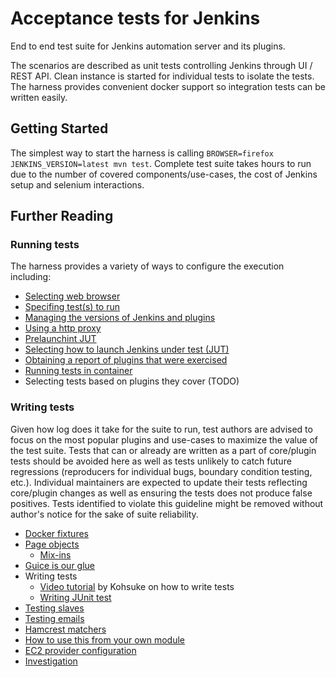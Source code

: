 # Acceptance tests for Jenkins

End to end test suite for Jenkins automation server and its plugins.

The scenarios are described as unit tests controlling Jenkins through UI / REST API. Clean instance is started for
individual tests to isolate the tests. The harness provides convenient docker support so integration tests can be written
easily.

## Getting Started

The simplest way to start the harness is calling `BROWSER=firefox JENKINS_VERSION=latest mvn test`. Complete test suite
takes hours to run due to the number of covered components/use-cases, the cost of Jenkins setup and selenium interactions.

## Further Reading

### Running tests

The harness provides a variety of ways to configure the execution including:

* [Selecting web browser](docs/BROWSER.md)
* [Specifing test(s) to run](docs/SINGLE-TEST.md)
* [Managing the versions of Jenkins and plugins](docs/SUT-VERSIONS.md)
* [Using a http proxy](docs/USING-A-HTTP-PROXY.md)
* [Prelaunchint JUT](docs/PRELAUNCH.md)
* [Selecting how to launch Jenkins under test (JUT)](docs/CONTROLLER.md)
* [Obtaining a report of plugins that were exercised](docs/EXERCISEDPLUGINSREPORTER.md)
* [Running tests in container](docs/DOCKER.md)
* Selecting tests based on plugins they cover (TODO)

### Writing tests

Given how log does it take for the suite to run, test authors are advised to focus on the most popular plugins and
use-cases to maximize the value of the test suite. Tests that can or already are written as a part of core/plugin tests
should be avoided here as well as tests unlikely to catch future regressions (reproducers for individual bugs, boundary
condition testing, etc.). Individual maintainers are expected to update their tests reflecting core/plugin changes as
well as ensuring the tests does not produce false positives. Tests identified to violate this guideline might be removed
without author's notice for the sake of suite reliability. 

* [Docker fixtures](docs/FIXTURES.md)
* [Page objects](docs/PAGE-OBJECTS.md)
    * [Mix-ins](docs/MIXIN.md)
* [Guice is our glue](docs/GUICE.md)
* Writing tests
    * [Video tutorial](https://www.youtube.com/watch?v=ZHAiywgMG-M) by Kohsuke on how to write tests
    * [Writing JUnit test](docs/JUNIT.md)
* [Testing slaves](docs/SLAVE.md)
* [Testing emails](docs/EMAIL.md)
* [Hamcrest matchers](docs/MATCHERS.md)
* [How to use this from your own module](docs/EXTERNAL.md)
* [EC2 provider configuration](docs/EC2-CONFIG.md)
* [Investigation](docs/INVESTIGATION.md)
